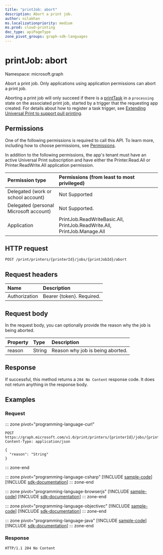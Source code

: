 ```yaml
---
title: "printJob: abort"
description: Abort a print job.
author: nilakhan
ms.localizationpriority: medium
ms.prod: cloud-printing
doc_type: apiPageType
zone_pivot_groups: graph-sdk-languages
---
```


# printJob: abort

Namespace: microsoft.graph

Abort a print job. Only applications using application permissions can abort a print job.

Aborting a print job will only succeed if there is a [printTask](../resources/printTask.md) in a `processing` state on the associated print job, started by a trigger that the requesting app created. For details about how to register a task trigger, see [Extending Universal Print to support pull printing](/graph/universal-print-concept-overview#extending-universal-print-to-support-pull-printing).

## Permissions
One of the following permissions is required to call this API. To learn more, including how to choose permissions, see [Permissions](/graph/permissions-reference).

In addition to the following permissions, the app's tenant must have an active Universal Print subscription and have either the Printer.Read.All or Printer.ReadWrite.All application permission.

|Permission type | Permissions (from least to most privileged) |
|:---------------|:--------------------------------------------|
|Delegated (work or school account)| Not Supported |
|Delegated (personal Microsoft account)|Not Supported.|
|Application| PrintJob.ReadWriteBasic.All, PrintJob.ReadWrite.All, PrintJob.Manage.All |

## HTTP request

<!-- {
  "blockType": "ignored"
}
-->
``` http
POST /print/printers/{printerId}/jobs/{printJobId}/abort
```

## Request headers
|Name|Description|
|:---|:---|
|Authorization|Bearer {token}. Required.|

## Request body
In the request body, you can optionally provide the reason why the job is being aborted.

| Property     | Type        | Description |
|:-------------|:------------|:------------|
|reason|String|Reason why job is being aborted.|

## Response

If successful, this method returns a `204 No Content` response code. It does not return anything in the response body.

## Examples

### Request

::: zone pivot="programming-language-curl"
<!-- {
  "blockType": "request",
  "name": "printjob_abort"
}
-->
``` http
POST https://graph.microsoft.com/v1.0/print/printers/{printerId}/jobs/{printJobId}/abort
Content-Type: application/json

{
  "reason": "String"
}
```

::: zone-end

::: zone pivot="programming-language-csharp"
[!INCLUDE [sample-code](../includes/snippets/csharp/printjob-abort-csharp-snippets.md)]
[!INCLUDE [sdk-documentation](../includes/snippets/snippets-sdk-documentation-link.md)]
::: zone-end

::: zone pivot="programming-language-browserjs"
[!INCLUDE [sample-code](../includes/snippets/javascript/printjob-abort-javascript-snippets.md)]
[!INCLUDE [sdk-documentation](../includes/snippets/snippets-sdk-documentation-link.md)]
::: zone-end

::: zone pivot="programming-language-objectivec"
[!INCLUDE [sample-code](../includes/snippets/objc/printjob-abort-objc-snippets.md)]
[!INCLUDE [sdk-documentation](../includes/snippets/snippets-sdk-documentation-link.md)]
::: zone-end

::: zone pivot="programming-language-java"
[!INCLUDE [sample-code](../includes/snippets/java/printjob-abort-java-snippets.md)]
[!INCLUDE [sdk-documentation](../includes/snippets/snippets-sdk-documentation-link.md)]
::: zone-end

### Response
<!-- {
  "blockType": "response",
  "truncated": true
}
-->
``` http
HTTP/1.1 204 No Content
```

